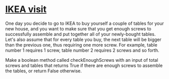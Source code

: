 # [IKEA visit](https://www.codewars.com/ikea-visit "https://www.codewars.com/5776a5150338a587b1000092")

One day you decide to go to IKEA to buy yourself a couple of tables for your new house, and you want to make sure that you get enough screws to successfully assemble and put together all of your newly-bought tables. Let's also assume that for every table you buy, the next table will be bigger than the previous one, thus requiring one more screw. For example, table number 1 requires 1 screw, table number 2 requires 2 screws and so forth. 

Make a boolean method called checkEnoughScrews with an input of total screws and tables that returns True if there are enough screws to assemble the tables, or return False otherwise.